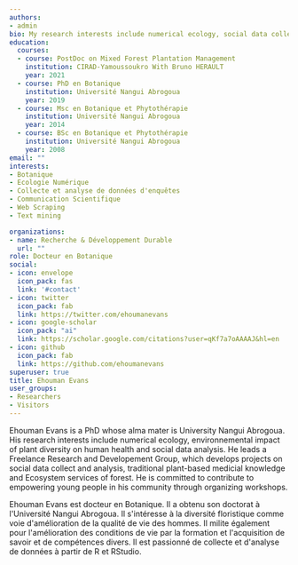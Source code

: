 ```yaml
---
authors:
- admin
bio: My research interests include numerical ecology, social data collect and analysis, plant diversity and human health interaction with its environment.
education:
  courses:
  - course: PostDoc on Mixed Forest Plantation Management
    institution: CIRAD-Yamoussoukro With Bruno HERAULT
    year: 2021
  - course: PhD en Botanique
    institution: Université Nangui Abrogoua
    year: 2019
  - course: Msc en Botanique et Phytothérapie
    institution: Université Nangui Abrogoua
    year: 2014
  - course: BSc en Botanique et Phytothérapie
    institution: Université Nangui Abrogoua
    year: 2008
email: ""
interests:
- Botanique
- Ecologie Numérique
- Collecte et analyse de données d'enquêtes
- Communication Scientifique
- Web Scraping
- Text mining

organizations:
- name: Recherche & Développement Durable
  url: ""
role: Docteur en Botanique
social:
- icon: envelope
  icon_pack: fas
  link: '#contact'
- icon: twitter
  icon_pack: fab
  link: https://twitter.com/ehoumanevans
- icon: google-scholar
  icon_pack: "ai"
  link: https://scholar.google.com/citations?user=qKf7a7oAAAAJ&hl=en
- icon: github
  icon_pack: fab
  link: https://github.com/ehoumanevans
superuser: true
title: Ehouman Evans
user_groups:
- Researchers
- Visitors
---
```


Ehouman Evans is a PhD whose alma mater is University Nangui Abrogoua. His research interests include numerical ecology, environnemental impact of plant diversity on human health and social data analysis. He leads a Freelance Research and Developement Group, which develops projects on social data collect and analysis, traditional plant-based medicial knowledge and Ecosystem services of forest. He is committed to contribute to empowering young people in his community through organizing workshops.

Ehouman Evans est docteur en Botanique. Il a obtenu son doctorat à l'Université Nangui Abrogoua. Il s'intéresse à la diversité floristique comme voie d'amélioration de la qualité de vie des hommes. Il milite également pour l'amélioration des conditions de vie par la formation et l'acquisition de savoir et de compétences divers. Il est passionné de collecte et d'analyse de données à partir de R et RStudio.
